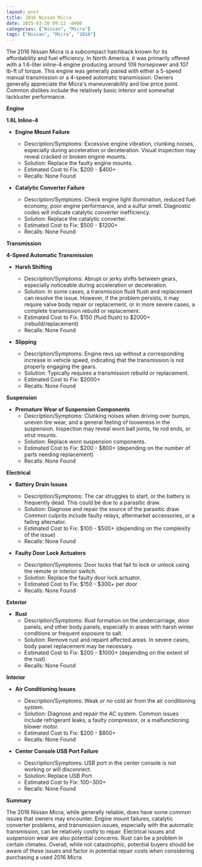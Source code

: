 ```yaml
---
layout: post
title: 2016 Nissan Micra
date: 2025-03-20 09:12 -0400
categories: ["Nissan", "Micra"]
tags: ["Nissan", "Micra", "2016"]
---
```

The 2016 Nissan Micra is a subcompact hatchback known for its affordability and fuel efficiency. In North America, it was primarily offered with a 1.6-liter inline-4 engine producing around 109 horsepower and 107 lb-ft of torque. This engine was generally paired with either a 5-speed manual transmission or a 4-speed automatic transmission. Owners generally appreciate the Micra's maneuverability and low price point. Common dislikes include the relatively basic interior and somewhat lackluster performance.

**Engine**

**1.6L Inline-4**

*   **Engine Mount Failure**
    *   Description/Symptoms: Excessive engine vibration, clunking noises, especially during acceleration or deceleration. Visual inspection may reveal cracked or broken engine mounts.
    *   Solution: Replace the faulty engine mounts.
    *   Estimated Cost to Fix: $200 - $400+
    *   Recalls: None Found

*   **Catalytic Converter Failure**
    *   Description/Symptoms: Check engine light illumination, reduced fuel economy, poor engine performance, and a sulfur smell. Diagnostic codes will indicate catalytic converter inefficiency.
    *   Solution: Replace the catalytic converter.
    *   Estimated Cost to Fix: $500 - $1200+
    *   Recalls: None Found

**Transmission**

**4-Speed Automatic Transmission**

*   **Harsh Shifting**
    *   Description/Symptoms: Abrupt or jerky shifts between gears, especially noticeable during acceleration or deceleration.
    *   Solution: In some cases, a transmission fluid flush and replacement can resolve the issue. However, if the problem persists, it may require valve body repair or replacement, or in more severe cases, a complete transmission rebuild or replacement.
    *   Estimated Cost to Fix: $150 (fluid flush) to $2000+ (rebuild/replacement)
    *   Recalls: None Found

*   **Slipping**
    *   Description/Symptoms: Engine revs up without a corresponding increase in vehicle speed, indicating that the transmission is not properly engaging the gears.
    *   Solution: Typically requires a transmission rebuild or replacement.
    *   Estimated Cost to Fix: $2000+
    *   Recalls: None Found

**Suspension**

*   **Premature Wear of Suspension Components**
    *   Description/Symptoms: Clunking noises when driving over bumps, uneven tire wear, and a general feeling of looseness in the suspension. Inspection may reveal worn ball joints, tie rod ends, or strut mounts.
    *   Solution: Replace worn suspension components.
    *   Estimated Cost to Fix: $200 - $800+ (depending on the number of parts needing replacement)
    *   Recalls: None Found

**Electrical**

*   **Battery Drain Issues**
    *   Description/Symptoms: The car struggles to start, or the battery is frequently dead. This could be due to a parasitic draw.
    *   Solution: Diagnose and repair the source of the parasitic draw. Common culprits include faulty relays, aftermarket accessories, or a failing alternator.
    *   Estimated Cost to Fix: $100 - $500+ (depending on the complexity of the issue)
    *   Recalls: None Found

*   **Faulty Door Lock Actuators**
    *   Description/Symptoms: Door locks that fail to lock or unlock using the remote or interior switch.
    *   Solution: Replace the faulty door lock actuator.
    *   Estimated Cost to Fix: $150 - $300+ per door
    *   Recalls: None Found

**Exterior**

*   **Rust**
    *   Description/Symptoms: Rust formation on the undercarriage, door panels, and other body panels, especially in areas with harsh winter conditions or frequent exposure to salt.
    *   Solution: Remove rust and repaint affected areas. In severe cases, body panel replacement may be necessary.
    *   Estimated Cost to Fix: $200 - $1000+ (depending on the extent of the rust)
    *   Recalls: None Found

**Interior**

*   **Air Conditioning Issues**
    *   Description/Symptoms: Weak or no cold air from the air conditioning system.
    *   Solution: Diagnose and repair the AC system. Common issues include refrigerant leaks, a faulty compressor, or a malfunctioning blower motor.
    *   Estimated Cost to Fix: $200 - $800+
    *   Recalls: None Found

*   **Center Console USB Port Failure**
    *   Description/Symptoms: USB port in the center console is not working or will disconnect.
    *   Solution: Replace USB Port
    *   Estimated Cost to Fix: $100-$300+
    *   Recalls: None Found

**Summary**

The 2016 Nissan Micra, while generally reliable, does have some common issues that owners may encounter. Engine mount failures, catalytic converter problems, and transmission issues, especially with the automatic transmission, can be relatively costly to repair. Electrical issues and suspension wear are also potential concerns. Rust can be a problem in certain climates. Overall, while not catastrophic, potential buyers should be aware of these issues and factor in potential repair costs when considering purchasing a used 2016 Micra.


